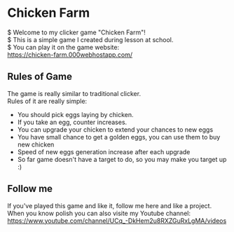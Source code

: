 # Chicken Farm
$ Welcome to my clicker game "Chicken Farm"!<br />
$ This is a simple game I created during lesson at school.<br />
$ You can play it on the game website:<br />
https://chicken-farm.000webhostapp.com/

## Rules of Game
The game is really similar to traditional clicker. <br />
Rules of it are really simple:
* You should pick eggs laying by chicken.
* If you take an egg, counter increases.
* You can upgrade your chicken to extend your chances to new eggs
* You have small chance to get a golden eggs, you can use them to buy new chicken
* Speed of new eggs generation increase after each upgrade
* So far game doesn't have a target to do, so you may make you target up :)

## Follow me
If you've played this game and like it, follow me here and like a project. <br />
When you know polish you can also visite my Youtube channel: <br />
https://www.youtube.com/channel/UCq_-DkHem2u8RXZGuRxLgMA/videos
